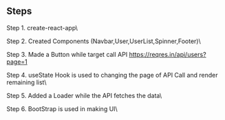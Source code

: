 ## Steps
Step 1. create-react-app\

Step 2. Created Components (Navbar,User,UserList,Spinner,Footer)\

Step 3. Made a Button while target call API https://reqres.in/api/users?page=1

Step 4. useState Hook is used to changing the page of API Call and render remaining list\

Step 5. Added a Loader while the API fetches the data\

Step 6. BootStrap is used in making UI\
